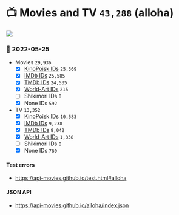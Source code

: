 # :tv: Movies and TV `43,288` (alloha)

<a href="https://API-Movies.github.io"><img src="https://API-Movies.github.io/banner.png?cache"></a>

### :date: 2022-05-25
- Movies `29,936`
  - [x] <a href="https://API-Movies.github.io/alloha/movie_kinopoisk_ids.json">KinoPoisk IDs</a> `25,369`
  - [x] <a href="https://API-Movies.github.io/alloha/movie_imdb_ids.json">IMDb IDs</a> `25,585`
  - [x] <a href="https://API-Movies.github.io/alloha/movie_tmdb_ids.json">TMDb IDs</a> `24,535`
  - [x] <a href="https://API-Movies.github.io/alloha/movie_world_art_ids.json">World-Art IDs</a> `215`
  - [ ] Shikimori IDs `0`
  - [x] None IDs `592`
- TV `13,352`
  - [x] <a href="https://API-Movies.github.io/alloha/tv_kinopoisk_ids.json">KinoPoisk IDs</a> `10,583`
  - [x] <a href="https://API-Movies.github.io/alloha/tv_imdb_ids.json">IMDb IDs</a> `9,238`
  - [x] <a href="https://API-Movies.github.io/alloha/tv_tmdb_ids.json">TMDb IDs</a> `8,042`
  - [x] <a href="https://API-Movies.github.io/alloha/tv_world_art_ids.json">World-Art IDs</a> `1,338`
  - [ ] Shikimori IDs `0`
  - [x] None IDs `780`
#### Test errors
- <a href='https://api-movies.github.io/test.html#alloha'>https://api-movies.github.io/test.html#alloha</a>
#### JSON API
- <a href='https://api-movies.github.io/alloha/index.json'>https://api-movies.github.io/alloha/index.json</a>
